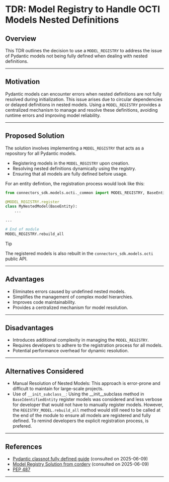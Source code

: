 # TDR: Model Registry to Handle OCTI Models Nested Definitions

## Overview

This TDR outlines the decision to use a `MODEL_REGISTRY` to address the issue of Pydantic models not being fully defined when dealing with nested definitions.

---

## Motivation

Pydantic models can encounter errors when nested definitions are not fully resolved during initialization. This issue arises due to circular dependencies or delayed definitions in nested models. Using a `MODEL_REGISTRY` provides a centralized mechanism to manage and resolve these definitions, avoiding runtime errors and improving model reliability.

---

## Proposed Solution

The solution involves implementing a `MODEL_REGISTRY` that acts as a repository for all Pydantic models.

- Registering models in the `MODEL_REGISTRY` upon creation.
- Resolving nested definitions dynamically using the registry.
- Ensuring that all models are fully defined before usage.

For an entity defintion, the registration process would look like this:

```python
from connectors_sdk.models.octi._common import MODEL_REGISTRY, BaseEntity

@MODEL_REGISTRY.register
class MyNestedModel(BaseEntity):
    ...

...

# End of module
MODEL_REGISTRY.rebuild_all

```

> [!TIP]
> The registered models is also rebuilt in the `connectors_sdk.models.octi` public API.

---

## Advantages

- Eliminates errors caused by undefined nested models.
- Simplifies the management of complex model hierarchies.
- Improves code maintainability.
- Provides a centralized mechanism for model resolution.

---

## Disadvantages

- Introduces additional complexity in managing the `MODEL_REGISTRY`.
- Requires developers to adhere to the registration process for all models.
- Potential performance overhead for dynamic resolution.

---

## Alternatives Considered

- Manual Resolution of Nested Models: This approach is error-prone and difficult to maintain for large-scale projects.
- Use of `__init_subclass__`: Using the __init__subclass method in `BaseIdentifiedEntity` register models was considered and less verbose for developer that would not have to manually register models. However, the `REGISTRY_MODEL.rebuild_all` method would still need to be called at the end of the module to ensure all models are registered and fully defined. To remind developers the explicit registration process, is prefered.

---

## References

- [Pydantic classnot fully defined guide](https://docs.pydantic.dev/2.11/errors/usage_errors/#class-not-fully-defined) (consulted on 2025-06-09)
- [Model Registry Solution from cordery](https://github.com/pydantic/pydantic/discussions/11776#discussion-8218609) (consulted on 2025-06-09)
- [PEP 487](https://peps.python.org/pep-0487/)

---
